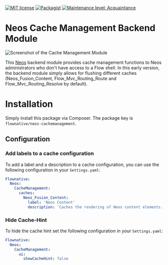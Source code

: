 [![MIT license](http://img.shields.io/badge/license-MIT-brightgreen.svg)](http://opensource.org/licenses/MIT)
[![Packagist](https://img.shields.io/packagist/v/flownative/neos-cachemanagement.svg)](https://packagist.org/packages/flownative/neos-cachemanagement)
[![Maintenance level: Acquaintance](https://img.shields.io/badge/maintenance-%E2%99%A1-ff69b4.svg)](https://www.flownative.com/en/products/open-source.html)

# Neos Cache Management Backend Module

![Screenshot of the Cache Management Module](Documentation/BackendScreenshot.png)

This [Neos](https://www.neos.io) backend module provides cache management functions to Neos administrators who don't have access to a Flow shell. In this early version, the backend module simply allows for flushing different caches (Neos_Fusion_Content, Flow_Mvc_Routing_Route and Flow_Mvc_Routing_Resolve by default).

# Installation

Simply install this package via Composer. The package key is `flownative/neos-cachemanagement`.

## Configuration

### Add labels to a cache configuration

To add a label and a description to a cache configuration, you can use the following configuration in your `Settings.yaml`:

```yaml
Flownative:
  Neos:
    CacheManagement:
      caches:
        Neos_Fusion_Content:
          label: 'Neos Content'
          description: 'Caches the rendering of Neos content elements.'
```

### Hide Cache-Hint

To hide the cache hint set the following configuration in your `Settings.yaml`:

```yaml
Flownative:
  Neos:
    CacheManagement:
      ui:
        showCacheHint: false
```
